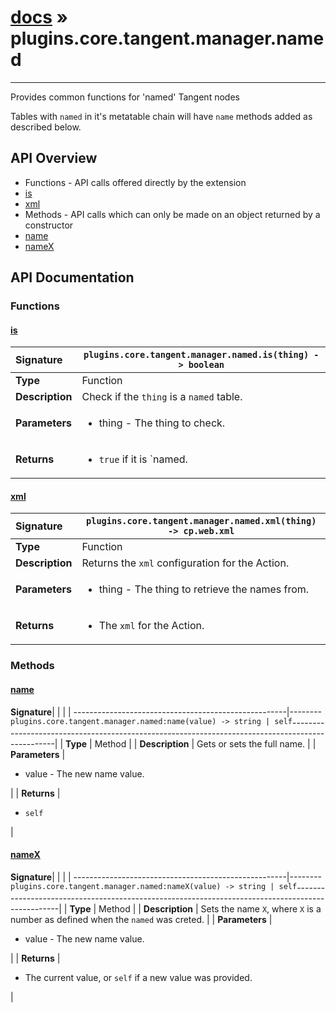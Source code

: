 # [docs](index.md) » plugins.core.tangent.manager.named
---

Provides common functions for 'named' Tangent nodes

Tables with `named` in it's metatable chain will have `name` methods added
as described below.

## API Overview
* Functions - API calls offered directly by the extension
 * [is](#is)
 * [xml](#xml)
* Methods - API calls which can only be made on an object returned by a constructor
 * [name](#name)
 * [nameX](#namex)

## API Documentation

### Functions

#### [is](#is)
| <span style="float: left;">**Signature**</span> | <span style="float: left;">`plugins.core.tangent.manager.named.is(thing) -> boolean` </span>                                                          |
| -----------------------------------------------------|---------------------------------------------------------------------------------------------------------|
| **Type**                                             | Function |
| **Description**                                      | Check if the `thing` is a `named` table. |
| **Parameters**                                       | <ul><li>thing     - The thing to check.</li></ul> |
| **Returns**                                          | <ul><li><code>true</code> if it is `named.</li></ul> |

#### [xml](#xml)
| <span style="float: left;">**Signature**</span> | <span style="float: left;">`plugins.core.tangent.manager.named.xml(thing) -> cp.web.xml` </span>                                                          |
| -----------------------------------------------------|---------------------------------------------------------------------------------------------------------|
| **Type**                                             | Function |
| **Description**                                      | Returns the `xml` configuration for the Action. |
| **Parameters**                                       | <ul><li>thing     - The thing to retrieve the names from.</li></ul> |
| **Returns**                                          | <ul><li>The <code>xml</code> for the Action.</li></ul> |

### Methods

#### [name](#name)
| <span style="float: left;">**Signature**</span> | <span style="float: left;">`plugins.core.tangent.manager.named:name(value) -> string | self` </span>                                                          |
| -----------------------------------------------------|---------------------------------------------------------------------------------------------------------|
| **Type**                                             | Method |
| **Description**                                      | Gets or sets the full name. |
| **Parameters**                                       | <ul><li>value - The new name value.</li></ul> |
| **Returns**                                          | <ul><li><code>self</code></li></ul> |

#### [nameX](#namex)
| <span style="float: left;">**Signature**</span> | <span style="float: left;">`plugins.core.tangent.manager.named:nameX(value) -> string | self` </span>                                                          |
| -----------------------------------------------------|---------------------------------------------------------------------------------------------------------|
| **Type**                                             | Method |
| **Description**                                      | Sets the name `X`, where `X` is a number as defined when the `named` was creted. |
| **Parameters**                                       | <ul><li>value - The new name value.</li></ul> |
| **Returns**                                          | <ul><li>The current value, or <code>self</code> if a new value was provided.</li></ul> |

